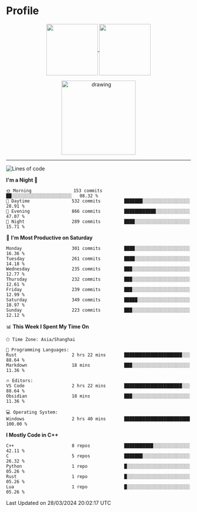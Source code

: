 # Profile

<p align="center">
  <a href="https://github.com/SourVoice">
    <img
      align="center"
      height="140em"
      src="https://github-readme-stats.vercel.app/api?username=SourVoice&show_icons=true&include_all_commits=true&count_private=true&theme=tokyonight"
    />
  </a>
  <a href="https://github.com/SourVoice">
    <img
      align="center"
      height="140em"
      src="https://github-readme-stats.vercel.app/api/top-langs/?username=SourVoice&show_icons=true&include_all_commits=true&count_private=true&layout=compact&theme=tokyonight"
    />
  </a>
</p>

<p align="center">
   <a href="https://github.com/SourVoice">
    <img
      align="center"
      height="202em"
      alt="drawing"
      src="https://activity-graph.herokuapp.com/graph?username=SourVoice&theme=react-dark"
    />
  </a>
</p>

---
<!--START_SECTION:waka-->
![Lines of code](https://img.shields.io/badge/From%20Hello%20World%20I%27ve%20Written-1.6%20million%20lines%20of%20code-blue)

**I'm a Night 🦉** 

```text
🌞 Morning                153 commits         ██░░░░░░░░░░░░░░░░░░░░░░░   08.32 % 
🌆 Daytime                532 commits         ███████░░░░░░░░░░░░░░░░░░   28.91 % 
🌃 Evening                866 commits         ████████████░░░░░░░░░░░░░   47.07 % 
🌙 Night                  289 commits         ████░░░░░░░░░░░░░░░░░░░░░   15.71 % 
```
📅 **I'm Most Productive on Saturday** 

```text
Monday                   301 commits         ████░░░░░░░░░░░░░░░░░░░░░   16.36 % 
Tuesday                  261 commits         ████░░░░░░░░░░░░░░░░░░░░░   14.18 % 
Wednesday                235 commits         ███░░░░░░░░░░░░░░░░░░░░░░   12.77 % 
Thursday                 232 commits         ███░░░░░░░░░░░░░░░░░░░░░░   12.61 % 
Friday                   239 commits         ███░░░░░░░░░░░░░░░░░░░░░░   12.99 % 
Saturday                 349 commits         █████░░░░░░░░░░░░░░░░░░░░   18.97 % 
Sunday                   223 commits         ███░░░░░░░░░░░░░░░░░░░░░░   12.12 % 
```


📊 **This Week I Spent My Time On** 

```text
🕑︎ Time Zone: Asia/Shanghai

💬 Programming Languages: 
Rust                     2 hrs 22 mins       ██████████████████████░░░   88.64 % 
Markdown                 18 mins             ███░░░░░░░░░░░░░░░░░░░░░░   11.36 % 

🔥 Editors: 
VS Code                  2 hrs 22 mins       ██████████████████████░░░   88.64 % 
Obsidian                 18 mins             ███░░░░░░░░░░░░░░░░░░░░░░   11.36 % 

💻 Operating System: 
Windows                  2 hrs 40 mins       █████████████████████████   100.00 % 
```

**I Mostly Code in C++** 

```text
C++                      8 repos             ███████████░░░░░░░░░░░░░░   42.11 % 
C                        5 repos             ███████░░░░░░░░░░░░░░░░░░   26.32 % 
Python                   1 repo              █░░░░░░░░░░░░░░░░░░░░░░░░   05.26 % 
Rust                     1 repo              █░░░░░░░░░░░░░░░░░░░░░░░░   05.26 % 
Lua                      1 repo              █░░░░░░░░░░░░░░░░░░░░░░░░   05.26 % 
```




 Last Updated on 28/03/2024 20:02:17 UTC
<!--END_SECTION:waka-->
